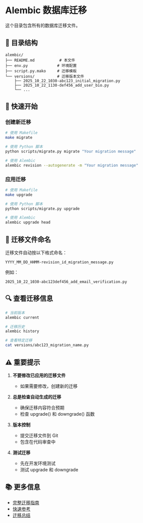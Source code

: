 # Alembic 数据库迁移

这个目录包含所有的数据库迁移文件。

## 📁 目录结构

```
alembic/
├── README.md           # 本文件
├── env.py             # 环境配置
├── script.py.mako     # 迁移模板
└── versions/          # 迁移版本文件
    ├── 2025_10_22_1030-abc123_initial_migration.py
    ├── 2025_10_22_1130-def456_add_user_bio.py
    └── ...
```

## 🚀 快速开始

### 创建新迁移

```bash
# 使用 Makefile
make migrate

# 使用 Python 脚本
python scripts/migrate.py migrate "Your migration message"

# 使用 Alembic
alembic revision --autogenerate -m "Your migration message"
```

### 应用迁移

```bash
# 使用 Makefile
make upgrade

# 使用 Python 脚本
python scripts/migrate.py upgrade

# 使用 Alembic
alembic upgrade head
```

## 📝 迁移文件命名

迁移文件自动按以下格式命名：

```
YYYY_MM_DD_HHMM-revision_id_migration_message.py
```

例如：
```
2025_10_22_1030-abc123def456_add_email_verification.py
```

## 🔍 查看迁移信息

```bash
# 当前版本
alembic current

# 迁移历史
alembic history

# 查看特定迁移
cat versions/abc123_migration_name.py
```

## ⚠️ 重要提示

1. **不要修改已应用的迁移文件**
   - 如果需要修改，创建新的迁移

2. **总是检查自动生成的迁移**
   - 确保迁移内容符合预期
   - 检查 upgrade() 和 downgrade() 函数

3. **版本控制**
   - 提交迁移文件到 Git
   - 包含在代码审查中

4. **测试迁移**
   - 先在开发环境测试
   - 测试 upgrade 和 downgrade

## 📚 更多信息

- [完整迁移指南](../DATABASE_MIGRATION_GUIDE.md)
- [快速参考](../MIGRATION_QUICKSTART.md)
- [迁移总结](../MIGRATION_SUMMARY.md)

